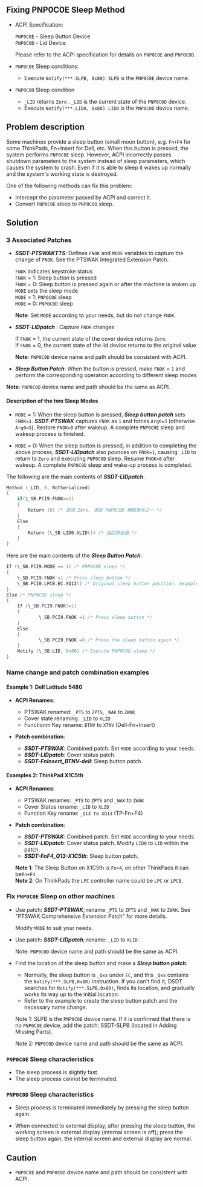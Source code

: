 ## Fixing PNP0C0E Sleep Method

- ACPI Specification:

  `PNP0C0E` - Sleep Button Device  
  `PNP0C0D` - Lid Device

  Please refer to the ACPI specification for details on `PNP0C0E` and `PNP0C0D`.

- `PNP0C0E` Sleep conditions:

  - Execute `Notify(***.SLPB, 0x80)`. `SLPB` is the `PNP0C0E` device name.
  
- `PNP0C0D` Sleep condition

  - `_LID` returns `Zero` . `_LID` is the current state of the `PNP0C0D` device.
  - Execute `Notify(***.LID0, 0x80)`. `LID0` is the `PNP0C0D` device name.

## Problem description

Some machines provide a sleep button (small moon button), e.g. `Fn+F4` for some ThinkPads, Fn+Insert for Dell, etc. When this button is pressed, the system performs `PNP0C0E` sleep. However, ACPI incorrectly passes shutdown parameters to the system instead of sleep parameters, which causes the system to crash. Even if it is able to sleep it wakes up normally and the system's working state is destroyed.

One of the following methods can fix this problem:

- Intercept the parameter passed by ACPI and correct it.
- Convert `PNP0C0E` sleep to `PNP0C0D` sleep.

## Solution

### 3 Associated Patches

- ***SSDT-PTSWAKTTS***: Defines `FNOK` and `MODE` variables to capture the change of `FNOK`. See the PTSWAK Integrated Extension Patch.

	`FNOK` indicates keystroke status  
	`FNOK` = 1: Sleep button is pressed  
	`FNOK` = 0: Sleep button is pressed again or after the machine is woken up  
	`MODE` sets the sleep mode  
	`MODE` = 1: `PNP0C0E` sleep  
	`MODE` = 0: `PNP0C0D` sleep

  **Note**: Set `MODE` according to your needs, but do not change `FNOK`.

- ***SSDT-LIDpatch*** : Capture `FNOK` changes

  	If `FNOK` = 1, the current state of the cover device returns `Zero`.  
  	If `FNOK` = 0, the current state of the lid device returns to the original value

  **Note**: `PNP0C0D` device name and path should be consistent with ACPI.

- ***Sleep Button Patch***: When the button is pressed, make `FNOK` = `1` and perform the corresponding operation according to different sleep modes

**Note**: `PNP0C0D` device name and path should be the same as ACPI.

#### Description of the two Sleep Modes

- `MODE` = 1: When the sleep button is pressed, ***Sleep button patch*** sets `FNOK=1`. ***SSDT-PTSWAK*** captures `FNOK` as `1` and forces `Arg0=3` (otherwise `Arg0=5`). Restore `FNOK=0` after wakeup. A complete `PNP0C0E` sleep and wakeup process is finished.

- `MODE` = 0: When the sleep button is pressed, in addition to completing the above process, ***SSDT-LIDpatch*** also pounces on `FNOK=1`, causing `_LID` to return to `Zero` and executing `PNP0C0D` sleep. Resume `FNOK=0` after wakeup. A complete `PNP0C0D` sleep and wake-up process is completed.

The following are the main contents of ***SSDT-LIDpatch***:

```Swift
Method (_LID, 0, NotSerialized)
{
    if(\_SB.PCI9.FNOK==1)
    {
        Return (0) /* 返回 Zero, 满足 PNP0C0D 睡眠条件之一 */
    }
    Else
    {
        Return (\_SB.LID0.XLID()) /* 返回原始值 */
    }
}
```
Here are the main contents of the ***Sleep Button Patch***:

```Swift
If (\_SB.PCI9.MODE == 1) /* PNP0C0E sleep */
{
    \_SB.PCI9.FNOK =1 /* Press sleep button */
    \_SB.PCI0.LPCB.EC.XQ13() /* Original sleep button position, example is TP machine */
}
Else /* PNP0C0D sleep */
{
    If (\_SB.PCI9.FNOK!=1)
    {
            \_SB.PCI9.FNOK =1 /* Press sleep button */
    }
    Else
    {
            \_SB.PCI9.FNOK =0 /* Press the sleep button again */
    }
    Notify (\_SB.LID, 0x80) /* Execute PNP0C0D sleep */
}
```


### Name change and patch combination examples

#### Example 1: Dell Latitude 5480

- **ACPI Renames**:
  - PTSWAK renamed: `_PTS` to `ZPTS`, `_WAK` to `ZWAK`
  - Cover state renaming: `_LID` to `XLID`
  - Functionm Key rename: `BTNV` to `XTNV` (Dell-Fn+Insert)

- **Patch combination**:
  - ***SSDT-PTSWAK***: Combined patch. Set `MODE` according to your needs.
  - ***SSDT-LIDpatch***: Cover status patch.
  - ***SSDT-FnInsert_BTNV-dell***: Sleep button patch.

#### Examples 2: ThinkPad X1C5th

- **ACPI Renames**:
	- PTSWAK renames: `_PTS` to `ZPTS` and `_WAK` to `ZWAK`
	- Cover Status rename: `_LID` to `XLID`
	- Function Key rename: `_Q13 to XQ13` (TP-Fn+F4)
  
- **Patch combination**:
  
  - ***SSDT-PTSWAK***: Combined patch. Set `MODE` according to your needs.
  - ***SSDT-LIDpatch***: Cover status patch. Modify `LID0` to `LID` within the patch.
  - ***SSDT-FnF4_Q13-X1C5th***: Sleep button patch.
  
  **Note 1**: The Sleep Button on X1C5th is `Fn+4`, on other ThinkPads it can be`Fn+F4`  
  **Note 2**: On ThinkPads the `LPC` controller name could be `LPC` or `LPCB`.

### Fix `PNP0C0E` Sleep on other machines

- Use patch: ***SSDT-PTSWAK***; rename `_PTS` to `ZPTS` and `_WAK` to `ZWAK`. See "PTSWAK Comprehensive Extension Patch" for more details.

  Modify `MODE` to suit your needs.

- Use patch: ***SSDT-LIDpatch***; rename: `_LID` to `XLID` .

  Note: `PNP0C0D` device name and path should be the same as ACPI.

- Find the location of the sleep button and make a ***Sleep button patch***.

  - Normally, the sleep button is `_Qxx` under `EC`, and this `_Qxx` contains the `Notify(***.SLPB,0x80)` instruction. If you can't find it, DSDT searches for `Notify(***.SLPB,0x80)`, finds its location, and gradually works its way up to the initial location.
  - Refer to the example to create the sleep button patch and the necessary name change.

  Note 1: SLPB is the `PNP0C0E` device name. If it is confirmed that there is no `PNP0C0E` device, add the patch: SSDT-SLPB (located in Adding Missing Parts).

  Note 2: `PNP0C0D` device name and path should be the same as ACPI.

### `PNP0C0E` Sleep characteristics

- The sleep process is slightly fast.
- The sleep process cannot be terminated.

### `PNP0C0D` Sleep characteristics

- Sleep process is terminated immediately by pressing the sleep button again.

- When connected to external display, after pressing the sleep button, the working screen is external display (internal screen is off); press the sleep button again, the internal screen and external display are normal.

## Caution

- `PNP0C0E` and `PNP0C0D` device name and path should be consistent with ACPI.
